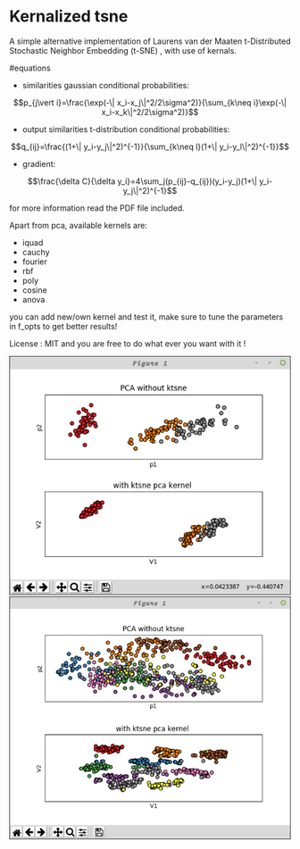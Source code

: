 # Kernalized tsne

A simple alternative implementation of Laurens van der Maaten t-Distributed Stochastic Neighbor Embedding (t-SNE) , with use of kernals.

#equations

- similarities gaussian conditional probabilities:

```math
p_{j\vert i}=\frac{\exp(-\| x_i-x_j\|^2/2\sigma^2)}{\sum_{k\neq i}\exp(-\| x_i-x_k\|^2/2\sigma^2)}
```

- output similarities t-distribution conditional probabilities:

```math
q_{ij}=\frac{(1+\| y_i-y_j\|^2)^{-1}}{\sum_{k\neq l}(1+\| y_i-y_l\|^2)^{-1}}
```

- gradient:

```math
\frac{\delta C}{\delta y_i}=4\sum_j(p_{ij}-q_{ij})(y_i-y_j)(1+\| y_i-y_j\|^2)^{-1}
```

for more information read the PDF file included.

Apart from pca, available kernels are:

- iquad
- cauchy
- fourier
- rbf
- poly
- cosine
- anova

you can add new/own kernel and test it, make sure to tune the parameters in f_opts to get better results!

License : MIT and you are free to do what ever you want with it !

![Screenshot](/ktsne.png)
![Screenshot](/ktsne2.png)
